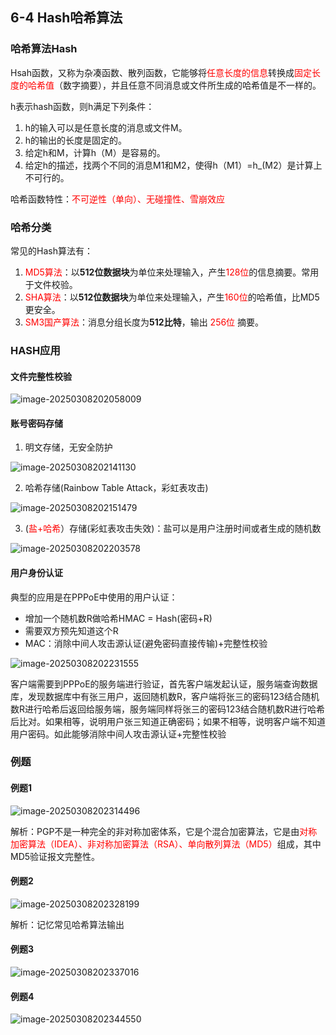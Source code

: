 ## 6-4 Hash哈希算法

### 哈希算法Hash

Hsah函数，又称为杂凑函数、散列函数，它能够将<font color="red">任意长度的信息</font>转换成<font color="red">固定长度的哈希值</font>（数字摘要），并且任意不同消息或文件所生成的哈希值是不一样的。

h表示hash函数，则h满足下列条件：

1. h的输入可以是任意长度的消息或文件M。
2. h的输出的长度是固定的。
3. 给定h和M，计算h（M）是容易的。
4. 给定h的描述，找两个不同的消息M1和M2，使得h（M1）=h_(M2）是计算上不可行的。

哈希函数特性：<font color="red">不可逆性（单向）、无碰撞性、雪崩效应</font>

### 哈希分类

常见的Hash算法有：

1. <font color="red">MD5算法</font>：以**512位数据块**为单位来处理输入，产生<font color="red">128位</font>的信息摘要。常用于文件校验。
2. <font color="red">SHA算法</font>：以**512位数据块**为单位来处理输入，产生<font color="red">160位</font>的哈希值，比MD5更安全。
3. <font color="red">SM3国产算法</font>：消息分组长度为**512比特**，输出<font color="red"> 256位</font> 摘要。

### HASH应用

#### 文件完整性校验

![image-20250308202058009](https://img.yatjay.top/md/20250308202058054.png)

#### 账号密码存储

1. 明文存储，无安全防护

![image-20250308202141130](https://img.yatjay.top/md/20250308202141162.png)

2. 哈希存储(Rainbow Table Attack，彩虹表攻击)

![image-20250308202151479](https://img.yatjay.top/md/20250308202151502.png)

3. (<font color="red">盐+哈希</font>）存储(彩虹表攻击失效)：盐可以是用户注册时间或者生成的随机数

![image-20250308202203578](https://img.yatjay.top/md/20250308202203613.png)

#### 用户身份认证

典型的应用是在PPPoE中使用的用户认证：

- 增加一个随机数R做哈希HMAC = Hash(密码+R)
- 需要双方预先知道这个R
- MAC：消除中间人攻击源认证(避免密码直接传输)+完整性校验

![image-20250308202231555](https://img.yatjay.top/md/20250308202231592.png)

客户端需要到PPPoE的服务端进行验证，首先客户端发起认证，服务端查询数据库，发现数据库中有张三用户，返回随机数R，客户端将张三的密码123结合随机数R进行哈希后返回给服务端，服务端同样将张三的密码123结合随机数R进行哈希后比对。如果相等，说明用户张三知道正确密码；如果不相等，说明客户端不知道用户密码。如此能够消除中间人攻击源认证+完整性校验

### 例题

#### 例题1

![image-20250308202314496](https://img.yatjay.top/md/20250308202314530.png)

解析：PGP不是一种完全的非对称加密体系，它是个混合加密算法，它是由<font color="red">对称加密算法（IDEA）、非对称加密算法（RSA）、单向散列算法（MD5）</font>组成，其中MD5验证报文完整性。

#### 例题2

![image-20250308202328199](https://img.yatjay.top/md/20250308202328230.png)

解析：记忆常见哈希算法输出

#### 例题3

![image-20250308202337016](https://img.yatjay.top/md/20250308202337041.png)

#### 例题4

![image-20250308202344550](https://img.yatjay.top/md/20250308202344575.png)
